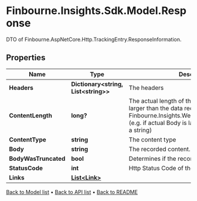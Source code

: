 # Finbourne.Insights.Sdk.Model.Response
DTO of Finbourne.AspNetCore.Http.TrackingEntry.ResponseInformation.

## Properties

Name | Type | Description | Notes
------------ | ------------- | ------------- | -------------
**Headers** | **Dictionary&lt;string, List&lt;string&gt;&gt;** | The headers | [optional] 
**ContentLength** | **long?** | The actual length of the body, which may be larger than the data recorded in Finbourne.Insights.WebApi.Dtos.Response.Body  (e.g. if actual Body is large, or not convertible to a string) | [optional] 
**ContentType** | **string** | The content type | [optional] 
**Body** | **string** | The recorded content. | [optional] 
**BodyWasTruncated** | **bool** | Determines if the recorded body was truncated. | [optional] 
**StatusCode** | **int** | Http Status Code of the request. | [optional] 
**Links** | [**List&lt;Link&gt;**](Link.md) |  | [optional] 

[Back to Model list](../README.md#documentation-for-models) &#8226; [Back to API list](../README.md#documentation-for-api-endpoints) &#8226; [Back to README](../README.md)


